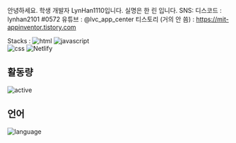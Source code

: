 <label>안녕하세요. 학생 개발자 LynHan1110입니다.
  실명은 한 린 입니다.
  SNS: 
  디스코드 : lynhan2101 #0572
  유튜브  : @lvc_app_center
  티스토리 (거의 안 씀) : https://mit-appinventor.tistory.com
  </label>

<label>Stacks : </label>
![html](https://img.shields.io/badge/HTML-E34F26?style=flat-square&logo=HTML5&logoColor=white)
![javascript](https://img.shields.io/badge/JavaScript-F7DF1E?style=flat-square&logo=Javascript&logoColor=white)  
![css](https://img.shields.io/badge/CSS-1572B6?style=flat-square&logo=CSS3&logoColor=white)
![Netlify](https://img.shields.io/badge/Netlify-00C7B7?style=flat-square&logo=Netlify&logoColor=white)


## 활동량
![active](https://github-readme-stats.vercel.app/api?username=LynHan1110&show_icons=true&theme=gotham)

## 언어
![language](https://github-readme-stats.vercel.app/api/top-langs/?username=LynHan1110&langs_count=8&layout=compact&theme=gotham)

